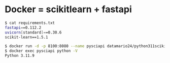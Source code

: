 # Docker = scikitlearn + fastapi

```bash
$ cat requirements.txt
fastapi==0.112.2
uvicorn[standard]==0.30.6
scikit-learn==1.5.1
```

```bash
$ docker run -d -p 8100:8080 --name pysciapi datamario24/python311scikitlearn-fastapi:1.0.0
$ docker exec pysciapi python -V
Python 3.11.9
```
